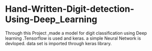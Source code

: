 # Hand-Written-Digit-detection-Using-Deep_Learning
Through this Project ,made a model for digit classification using Deep learning .Tensorflow is used and keras. a simple Neural Network is devloped.
data set is imported through keras library. 
